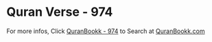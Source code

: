 # Quran Verse - 974 

For more infos, Click [QuranBookk - 974](https://www.quranbookk.com/quran/search?q=974) to Search at [QuranBookk.com](http://quranbookk.com/)